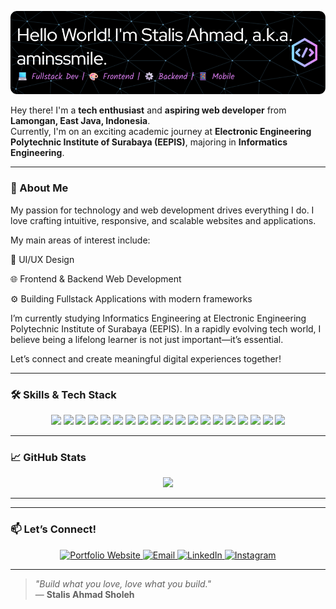 <p align="center">
    <img src="img/github-header-image.png" alt="banner" />
</p>

<!-- ## 👋 Hello, I'm **Stalis Ahmad Sholeh** -->

Hey there! I'm a **tech enthusiast** and **aspiring web developer** from **Lamongan, East Java, Indonesia**.  
Currently, I'm on an exciting academic journey at **Electronic Engineering Polytechnic Institute of Surabaya (EEPIS)**, majoring in **Informatics Engineering**.

---

### 🚀 About Me

My passion for technology and web development drives everything I do.
I love crafting intuitive, responsive, and scalable websites and applications.

My main areas of interest include:

🎨 UI/UX Design

🌐 Frontend & Backend Web Development

⚙️ Building Fullstack Applications with modern frameworks

I’m currently studying Informatics Engineering at Electronic Engineering Polytechnic Institute of Surabaya (EEPIS).
In a rapidly evolving tech world, I believe being a lifelong learner is not just important—it’s essential.

Let’s connect and create meaningful digital experiences together!

---

### 🛠️ Skills & Tech Stack

<div align="center">
  
<img src="https://img.shields.io/badge/HTML5-E34F26?logo=html5&logoColor=white&style=flat" />
<img src="https://img.shields.io/badge/CSS3-1572B6?logo=css3&logoColor=white&style=flat" />
<img src="https://img.shields.io/badge/JavaScript-F7DF1E?logo=javascript&logoColor=black&style=flat" />
<img src="https://img.shields.io/badge/React-61DAFB?logo=react&logoColor=white&style=flat" />
<img src="https://img.shields.io/badge/TailwindCSS-06B6D4?logo=tailwindcss&logoColor=white&style=flat" />
<img src="https://img.shields.io/badge/Laravel-F55247?logo=laravel&logoColor=white&style=flat" />
<img src="https://img.shields.io/badge/SpringBoot-6DB33F?logo=spring-boot&logoColor=white&style=flat" />
<img src="https://img.shields.io/badge/REST_API-333333?logo=json&logoColor=white&style=flat" />
<img src="https://img.shields.io/badge/MongoDB-47A248?logo=mongodb&logoColor=white&style=flat" />
<img src="https://img.shields.io/badge/MySQL-00758F?logo=mysql&logoColor=white&style=flat" />
<img src="https://img.shields.io/badge/PostgreSQL-4169E1?logo=postgresql&logoColor=white&style=flat" />
<img src="https://img.shields.io/badge/Firebase-FFCA28?logo=firebase&logoColor=black&style=flat" />
<img src="https://img.shields.io/badge/Laragon-0E83CD?style=flat" />
<img src="https://img.shields.io/badge/Flutter-02569B?logo=flutter&logoColor=white&style=flat" />
<img src="https://img.shields.io/badge/Dart-0175C2?logo=dart&logoColor=white&style=flat" />
<img src="https://img.shields.io/badge/Git-F05032?logo=git&logoColor=white&style=flat" />
<img src="https://img.shields.io/badge/VS_Code-007ACC?logo=visual-studio-code&logoColor=white&style=flat" />
<img src="https://img.shields.io/badge/IDE-2C2C32?logo=intellij-idea&logoColor=white&style=flat" />
<img src="https://img.shields.io/badge/API-6e6e6e?logo=apachespark&logoColor=white&style=flat" />

</div>

---

### 📈 GitHub Stats

<p align="center">
  <img width="%" src="https://github-readme-streak-stats.herokuapp.com/?user=aminssmilee&theme=radical" />
</p>

---

---

### 📫 Let’s Connect!

<p align="center">
  <a href="https://aminssmilee.github.io/my-portfolio" target="_blank">
  <img src="https://skillicons.dev/icons?i=vercel" title="Portfolio Website" />
</a>

  <a href="mailto:salisahmad48@email.com">
    <img src="https://skillicons.dev/icons?i=gmail" title="Email" />
  </a>
  <a href="https://www.linkedin.com/in/aminssmile" target="_blank">
    <img src="https://skillicons.dev/icons?i=linkedin" title="LinkedIn" />
  </a>
  <a href="https://www.instagram.com/aminssmile" target="_blank">
    <img src="https://skillicons.dev/icons?i=instagram" title="Instagram" />
  </a>
</p>

---

> _"Build what you love, love what you build."_  
> — **Stalis Ahmad Sholeh**
